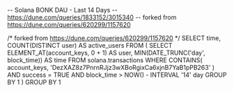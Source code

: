 -- Solana BONK DAU - Last 14 Days
-- https://dune.com/queries/1833152/3015340
-- forked from https://dune.com/queries/620299/1157620

/* forked from https://dune.com/queries/620299/1157620 */
SELECT
  time,
  COUNT(DISTINCT user) AS active_users
FROM
  (
    SELECT
      ELEMENT_AT(account_keys, 0 + 1) AS user,
      MIN(DATE_TRUNC('day', block_time)) AS time
    FROM
      solana.transactions
    WHERE
      CONTAINS(
        account_keys,
        'DezXAZ8z7PnrnRJjz3wXBoRgixCa6xjnB7YaB1pPB263'
      )
      AND success = TRUE
      AND block_time > NOW() - INTERVAL '14' day
    GROUP BY
      1
  )
GROUP BY
  1
